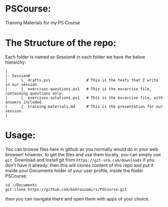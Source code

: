 # PSCourse:
Training Materials for my PS Course

# The Structure of the repo:
Each folder is named as Session#
in each folder we have the below hierarchy:
```
|
|- Session#
|      |_ drafts.ps1                # This is the texts that I write in our session.
|      |_ exercises-questions.ps1   # This is the excercise file, containing questions only.
|      |_ exercises-solutions.ps1   # This is the excercise file, with answers included.
|      |_ training-materials.md     # This is the presentation for our session.
|
```
# Usage:
You can browse files here in github as you normally would do in your web browser! however, to get the files and use them locally, you can simply use `git`.
Download and install git from `https://git-scm.com/downloads` if you don't have it already. then this will clones content of this repo and put it inside your Documents folder of your user profile, inside the folder PSCourse:
```
cd ~/Documents
git clone https://github.com/behrouzamiri/PSCourse.git
```
then you can navigate there and open them with apps of your choice.
